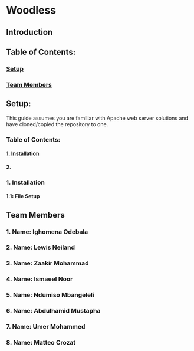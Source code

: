 # Woodless

## Introduction

## Table of Contents:
### [Setup](README.md#Setup)
### [Team Members](README.md#team-members)

## Setup:
This guide assumes you are familiar with Apache web server solutions and have cloned/copied the repository to one.
### Table of Contents:
#### [1. Installation](README.md#1.1:-Installation)
#### 2.

### 1. Installation
#### 1.1: File Setup


## Team Members

### 1. Name: Ighomena Odebala
### 2. Name: Lewis Neiland
### 3. Name: Zaakir Mohammad
### 4. Name: Ismaeel Noor 
### 5. Name: Ndumiso Mbangeleli
### 6. Name: Abdulhamid Mustapha
### 7. Name: Umer Mohammed
### 8. Name: Matteo Crozat